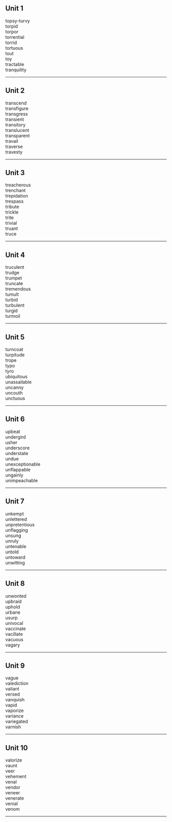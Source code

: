## Unit 1

topsy-turvy  
torpid  
torpor  
torrential  
torrid  
tortuous  
tout  
toy  
tractable  
tranquility  

-----

## Unit 2

transcend  
transfigure  
transgress  
transient  
transitory  
translucent  
transparent  
travail  
traverse  
travesty  

-----

## Unit 3

treacherous  
trenchant  
trepidation  
trespass  
tribute  
trickle  
trite  
trivial  
truant  
truce  

-----

## Unit 4

truculent  
trudge  
trumpet  
truncate  
tremendous  
tumult  
turbid  
turbulent  
turgid  
turmoil  

-----

## Unit 5

turncoat  
turpitude  
trope  
typo  
tyro  
ubiquitous  
unassailable  
uncanny  
uncouth  
unctuous  

-----

## Unit 6

upbeat  
undergird  
usher  
underscore  
understate  
undue  
unexceptionable  
unflappable  
ungainly  
unimpeachable  

-----

## Unit 7

unkempt  
unlettered  
unpretentious  
unflagging  
unsung  
unruly  
untenable  
untold  
untoward  
unwitting  

-----

## Unit 8

unwonted  
upbraid  
uphold  
urbane  
usurp  
univocal  
vaccinate  
vacillate  
vacuous  
vagary  

-----

## Unit 9

vague  
valediction  
valiant  
versed  
vanquish  
vapid  
vaporize  
variance  
variegated  
varnish  

-----

## Unit 10

valorize  
vaunt  
veer  
vehement  
venal  
vendor  
veneer  
venerate  
venial  
venom  

-----
